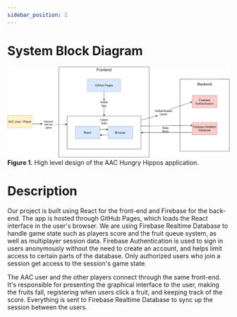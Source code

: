 ```yaml
---
sidebar_position: 2
---
```


# System Block Diagram
![System Block Diagram](/img/SystemBlockDiagram.png)
**Figure 1.** High level design of the AAC Hungry Hippos application.
# Description
Our project is built using React for the front-end and Firebase for the back-end. The app is hosted through GitHub Pages, which loads the React interface in the user's browser. We are using Firebase Realtime Database to handle game state such as players score and the fruit queue system, as well as multiplayer session data. Firebase Authentication is used to sign in users anonymously  without the need to create an account, and helps limit access to certain parts of the database. Only authorized users who join a session get access to the session's game state.

The AAC user and the other players connect through the same front-end. It's responsible for presenting the graphical interface to the user, making the fruits fall, registering when users click a fruit, and keeping track of the score. Everything is sent to Firebase Realtime Database to sync up the session between the users. 